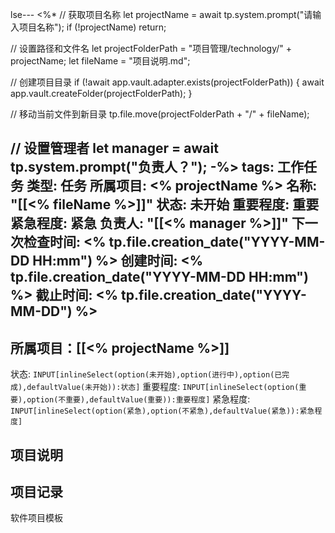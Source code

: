 lse---
<%*
// 获取项目名称
let projectName = await tp.system.prompt("请输入项目名称");
if (!projectName) return;

// 设置路径和文件名
let projectFolderPath = "项目管理/technology/" + projectName;
let fileName = "项目说明.md";

// 创建项目目录
if (!await app.vault.adapter.exists(projectFolderPath)) {
    await app.vault.createFolder(projectFolderPath);
}

// 移动当前文件到新目录
tp.file.move(projectFolderPath + "/" + fileName);

// 设置管理者
let manager = await tp.system.prompt("负责人？");
-%>
tags: 工作任务
类型: 任务
所属项目: <% projectName %>
名称: "[[<% fileName %>]]"
状态: 未开始
重要程度: 重要
紧急程度: 紧急
负责人: "[[<% manager %>]]"
下一次检查时间: <% tp.file.creation_date("YYYY-MM-DD HH:mm") %>
创建时间: <% tp.file.creation_date("YYYY-MM-DD HH:mm") %>
截止时间: <% tp.file.creation_date("YYYY-MM-DD") %>
---
## 所属项目：[[<% projectName %>]]

状态: `INPUT[inlineSelect(option(未开始),option(进行中),option(已完成),defaultValue(未开始)):状态]` 重要程度: `INPUT[inlineSelect(option(重要),option(不重要),defaultValue(重要)):重要程度]` 紧急程度: `INPUT[inlineSelect(option(紧急),option(不紧急),defaultValue(紧急)):紧急程度]`

## 项目说明


## 项目记录


软件项目模板
